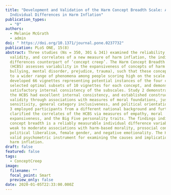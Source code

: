 ```yaml
---
title: "Development and Validation of the Harm Concept Breadth Scale: Assessing
  Individual Differences in Harm Inflation"
publication_types:
  - "0"
authors:
  - Melanie McGrath
  - admin
doi: " https://doi.org/10.1371/journal.pone.0237732"
publication: PLoS ONE, 15(8)
abstract: Three studies (Ns = 350, 301 & 341) examined the reliability,
  validity, and correlates of a new measure of harm inflation, the individual
  differences counterpart of ‘concept creep’. The Harm Concept Breadth Scale
  (HCBS) assesses variability in the expansiveness of concepts of harm (i.e.,
  bullying, mental disorder, prejudice, trauma), such that these concepts refer
  to a wider range of phenomena among people scoring high on the scale. Study 1
  developed 66 vignettes representing potential instances of the four concepts,
  selected optimal subsets of 10 vignettes for each concept, and demonstrated
  satisfactory internal consistency of the subscales. Study 2 demonstrated that
  the HCBS had excellent internal consistency, and established construct
  validity through associations with measures of moral foundations, justice
  sensitivity, general category inclusiveness, and political orientation. Study
  3 employed participants from a different national background and further
  clarified the correlates of the HCBS via measures of empathy, moral
  expansiveness, and the Big Five personality traits. The findings indicate that
  concept breadth is a reliably measurable individual difference variable with
  weak to moderate associations with harm-based morality, prosocial concern,
  political liberalism, female gender, and negative emotionality. The HCBS is a
  valid psychometric instrument for examining the causes and implications of
  harm inflation.
draft: false
featured: false
tags:
  - ConceptCreep
image:
  filename: ""
  focal_point: Smart
  preview_only: false
date: 2020-01-05T22:33:00.000Z
---
```

